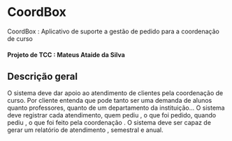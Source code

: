 # CoordBox
CoordBox : Aplicativo de suporte a gestão de pedido para a coordenação de curso

#### Projeto de TCC : Mateus Ataide da Silva 

## Descrição geral
O sistema deve dar apoio ao atendimento de clientes pela coordenação de curso. 
Por cliente entenda que pode tanto ser uma demanda de alunos quanto professores, quanto de um departamento da instituição...
O sistema deve registrar cada atendimento, quem pediu , o que foi pedido, quando pediu , o que foi feito pela coordenação .
O sistema deve ser capaz de gerar um relatório de atendimento , semestral e anual.

